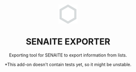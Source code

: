 <div align="center">

  <a href="https://github.com/senaite/senaite.ci">
    <img src="static/logo.png" alt="SENAITE" height="64" />
  </a>
  <h1>SENAITE EXPORTER</h1>

  <p>Exporting tool for SENAITE to export information from lists.</p>

*This add-on doesn't contain tests yet, so it might be unstable.
</div>
